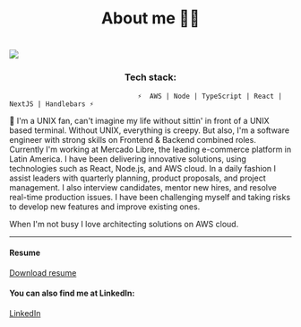 <h1 align=center>About me 👨‍🦱<h1>
<img src="https://media-exp1.licdn.com/dms/image/C5616AQElyL8BYEXchg/profile-displaybackgroundimage-shrink_350_1400/0/1621916629640?e=1628726400&v=beta&t=-zKGMxcvtumwMdkNGZOu2qtNiz0f8QVetekPiJOskBU" />

<h3 align=center>Tech stack:</h3>

                                    ⚡  AWS | Node | TypeScript | React | NextJS | Handlebars ⚡


🔭 I'm a UNIX fan, can't imagine my life without sittin' in front of a UNIX based terminal. Without UNIX, everything is creepy. But also, I'm a software engineer with strong skills on Frontend & Backend combined roles. Currently I'm working at Mercado Libre, the leading e-commerce platform in Latin America. I have been delivering innovative solutions, using technologies such as React, Node.js, and AWS cloud. In a daily fashion I assist leaders with quarterly planning, product proposals, and project management. I also interview candidates, mentor new hires, and resolve real-time production issues. I have been challenging myself and taking risks to develop new features and improve existing ones. 

When I'm not busy I love architecting solutions on AWS cloud.
            
<hr>
<div>
            <h4 class="actions special">Resume</h4>
            <a href="https://drive.google.com/file/d/1xAEQV7Zp756sX9WJ5e-fRmnkRgbwsdiE/view" target="_blank" class="actions special">Download resume</a>
</div>

<div>
            <h4 class="actions special">You can also find me at LinkedIn: </h4>
            <span><a href="https://www.linkedin.com/in/agustin-genes-dev/" class="icon brands fa-linkedin-in"><span class="label">LinkedIn</span></a></span>
</div>

